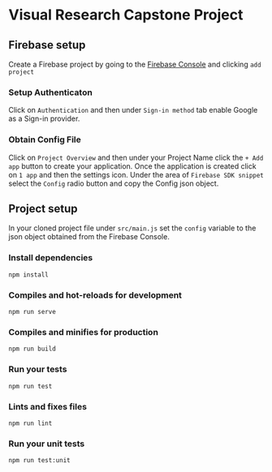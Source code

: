 # Visual Research Capstone Project

## Firebase setup
Create a Firebase project by going to the [Firebase Console](https://console.firebase.google.com/) and clicking ```add project```

### Setup Authenticaton
Click on ```Authentication``` and then under ```Sign-in method``` tab enable Google as a Sign-in provider.

### Obtain Config File

Click on ```Project Overview``` and then under your Project Name click the ```+ Add app``` button to create your application. Once the application is created click on ```1 app``` and then the settings icon. Under the area of ```Firebase SDK snippet``` select the ```Config``` radio button and copy the Config json object.

## Project setup
In your cloned project file under ```src/main.js``` set the ```config``` variable to the json object obtained from the Firebase Console.

### Install dependencies
```
npm install
```

### Compiles and hot-reloads for development
```
npm run serve
```

### Compiles and minifies for production
```
npm run build
```

### Run your tests
```
npm run test
```

### Lints and fixes files
```
npm run lint
```

### Run your unit tests
```
npm run test:unit
```
